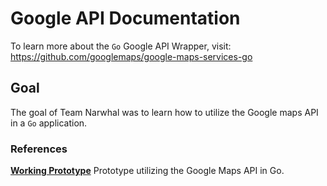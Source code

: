 # Google API Documentation

To learn more about the `Go` Google API Wrapper, visit: https://github.com/googlemaps/google-maps-services-go

## Goal
The goal of Team Narwhal was to learn how to utilize the Google maps API in a `Go` application.

### References
[**Working Prototype**](https://github.com/Narwhal-Pillar/hamsterApi/blob/google-api/app/features/places/place_controller.go) Prototype utilizing the Google Maps API in Go.

